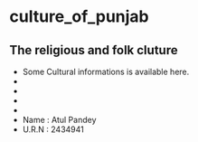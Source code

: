 # culture_of_punjab

## The religious and folk cluture

* Some Cultural informations is available here.
*
*
*
*
*  Name : Atul Pandey
* U.R.N : 2434941


